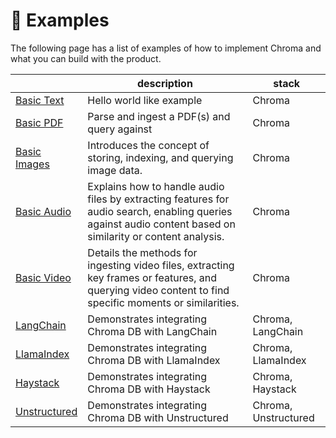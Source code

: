 # 🧬 Examples

The following page has a list of examples of how to implement Chroma and what you can build with the product.

<div class="special_table"></div>

|              | description | stack |
|--------------|-----------|---------------|
| [Basic Text](./example-text.md)       | Hello world like example        | Chroma           |
| [Basic PDF](./example-pdf.md)   | Parse and ingest a PDF(s) and query against       | Chroma         |
| [Basic Images](./example-images.md)   | Introduces the concept of storing, indexing, and querying image data.         | Chroma          |
| [Basic Audio](./example-audio.md) | Explains how to handle audio files by extracting features for audio search, enabling queries against audio content based on similarity or content analysis. | Chroma |
| [Basic Video](./example-video.md) | Details the methods for ingesting video files, extracting key frames or features, and querying video content to find specific moments or similarities.  | Chroma |
| [LangChain](./popular-tools/langchain.md) | Demonstrates integrating Chroma DB with LangChain  | Chroma, LangChain |
| [LlamaIndex](./popular-tools/lamaindex.md) | Demonstrates integrating Chroma DB with LlamaIndex   | Chroma, LlamaIndex |
| [Haystack](./popular-tools/haystack.md) | Demonstrates integrating Chroma DB with Haystack   | Chroma, Haystack |
| [Unstructured](./popular-tools/unstructured.md) | Demonstrates integrating Chroma DB with Unstructured  | Chroma, Unstructured |

<br/>
